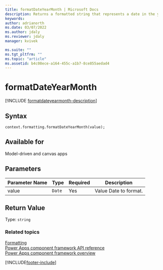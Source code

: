```yaml
---
title: formatDateYearMonth | Microsoft Docs
description: Returns a formatted string that represents a date in the year month format.
keywords:
author: adrianorth
ms.date: 03/07/2022
ms.author: jdaly
ms.reviewer: jdaly
manager: kvivek

ms.suite: ""
ms.tgt_pltfrm: ""
ms.topic: "article"
ms.assetid: b4c08ece-a164-455c-a1b7-8ce855aedad4
---
```


# formatDateYearMonth

[!INCLUDE [formatdateyearmonth-description](includes/formatdateyearmonth-description.md)]

## Syntax

`context.formatting.formatDateYearMonth(value);`

## Available for 

Model-driven and canvas apps

## Parameters

| Parameter Name|Type|Required|Description|
| ------------- |----|--------|-----------|
|value|`Date`|Yes|Value Date to format.|

## Return Value

Type: `string`


### Related topics

[Formatting](../formatting.md)<br/>
[Power Apps component framework API reference](../../reference/index.md)<br/>
[Power Apps component framework overview](../../overview.md)

[!INCLUDE[footer-include](../../../../includes/footer-banner.md)]